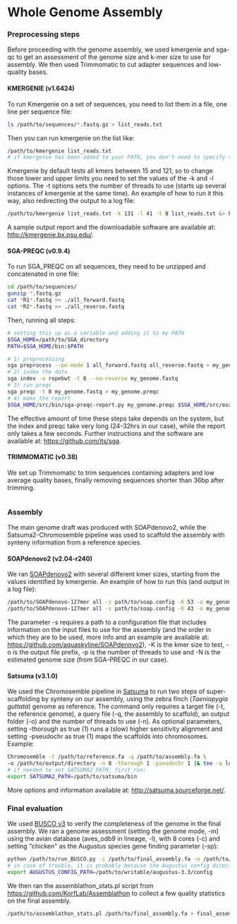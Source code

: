 # Whole Genome Assembly

### Preprocessing steps
Before proceeding with the genome assembly, we used kmergenie and sga-qc to get an assessment of the genome size and k-mer size to use for assembly. We then used Trimmomatic to cut adapter sequences and low-quality bases.

#### KMERGENIE (v1.6424)
To run Kmergenie on a set of sequences, you need to list them in a file, one line per sequence file:
```bash
ls /path/to/sequences/*.fastq.gz > list_reads.txt
```
Then you can run kmergenie on the list like:
```bash
/path/to/kmergenie list_reads.txt
# if kmergenie has been added to your PATH, you don't need to specify the path in the command
```
Kmergenie by default tests all kmers between 15 and 121, so to change those lower and upper limits you need to set the values of the -k and -l options. The -t options sets the number of threads to use (starts up several instances of kmergenie at the same time). An example of how to run it this way, also redirecting the output to a log file:
```bash
/path/to/kmergenie list_reads.txt -k 131 -l 41 -t 8 list_reads.txt &> kmergenie.log
```
A sample output report and the downloadable software are available at: http://kmergenie.bx.psu.edu/.

#### SGA-PREQC (v0.9.4)
To run SGA_PREQC on all sequences, they need to be unzipped and concatenated in one file:
```bash
cd /path/to/sequences/
gunzip *.fastq.gz
cat *R1*.fastq >> ./all_forward.fastq
cat *R2*.fastq >> ./all_reverse.fastq
```
Then, running all steps:
```bash
# setting this up as a variable and adding it to my PATH
$SGA_HOME=/path/to/SGA_directory
PATH=$SGA_HOME/bin:$PATH

# 1) preprocessing
sga preprocess --pe-mode 1 all_forward.fastq all_reverse.fastq > my_genome.fastq
# 2) index the data
sga index -a ropebwt -t 8 --no-reverse my_genome.fastq
# 3) run preqc
sga preqc -t 8 my_genome.fastq > my_genome.preqc							
# 4) make the report
$SGA_HOME/src/bin/sga-preqc-report.py my_genome.preqc $SGA_HOME/src/examples/preqc/*
```
The effective amount of time these steps take depends on the system, but the index and preqc take very long (24-32hrs in our case), while the report only takes a few seconds.
Further instructions and the software are available at: https://github.com/jts/sga.

#### TRIMMOMATIC (v0.38)
We set up Trimmomatic to trim sequences containing adapters and low average quality bases, finally removing sequences shorter than 36bp after trimming.
```bash

```

### Assembly
The main genome draft was produced with SOAPdenovo2, while the Satsuma2-Chromosemble pipeline was used to scaffold the assembly with synteny information from a reference species.

#### SOAPdenovo2 (v2.04-r240)
We ran [SOAPdenovo2](https://github.com/aquaskyline/SOAPdenovo2) with several different kmer sizes, starting from the values identified by kmergenie.
An example of how to run this (and output in a log file):
```bash
/path/to/SOAPdenovo-127mer all -s path/to/soap.config -K 53 -o my_genome_53 -p 8 -N 1157400000 &> SOAPdenovo53.log
/path/to/SOAPdenovo-127mer all -s path/to/soap.config -K 43 -o my_genome_43 -p 8 -N 1157400000 &> SOAPdenovo43.log
```
The parameter -s requires a path to a configuration file that includes information on the input files to use for the assembly (and the order in which they are to be used, more info and an example are available at: https://github.com/aquaskyline/SOAPdenovo2), -K is the kmer size to test, -o is the output file prefix, -p is the number of threads to use and -N is the estimated genome size (from SGA-PREQC in our case).

#### Satsuma (v3.1.0)
We used the Chromosemble pipeline in [Satsuma](http://satsuma.sourceforge.net/) to run two steps of super-scaffolding by synteny on our assembly, using the zebra finch (_Taeniopygia guttata_) genome as reference.
The command only requires a target file (-t, the reference genome), a query file (-q, the assembly to scaffold), an output folder (-o) and the number of threads to use (-n). As optional parameters, setting -thorough as true (1) runs a (slow) higher sensitivity alignment and setting -pseudochr as true (1) maps the scaffolds into chromosomes.
Example:
```bash
Chromosemble -t /path/to/reference.fa -q /path/to/assembly.fa \
-o /path/to/output/directory -n 8 -thorough 1 -pseudochr 1 |& tee -a log_thorough-satsuma.txt
# if needed to set SATSUMA2_PATH, first run:
export SATSUMA2_PATH=/path/to/satsuma/bin
```
More options and information available at: http://satsuma.sourceforge.net/.

### Final evaluation
We used [BUSCO v3](https://busco-archive.ezlab.org/v3/) to verify the completeness of the genome in the final assembly.
We ran a genome assessment (setting the genome mode, -m) using the avian database (aves_odb9 in lineage, -l), with 8 cores (-c) and setting "chicken" as the Augustus species gene finding parameter (-sp):
```bash
python /path/to/run_BUSCO.py -i /path/to/final_assembly.fa -o /path/to/output/directory -l /path/to/busco-v3-datasets/aves_odb9 -m genome -c 8 -sp chicken > BUSCO_final_assembly.log
# in case of trouble, it is probably because the Augustus config directory is in a non-writable path; the solution is to copy the contents of the directory somewhere you have write permission and run:
export AUGUSTUS_CONFIG_PATH=/path/to/writable/augustus-3.3/config
```
We then ran the assemblathon_stats.pl script from https://github.com/KorfLab/Assemblathon to collect a few quality statistics on the final assembly.
```bash
/path/to/assemblathon_stats.pl /path/to/final_assembly.fa > final_assembly.stats
```
